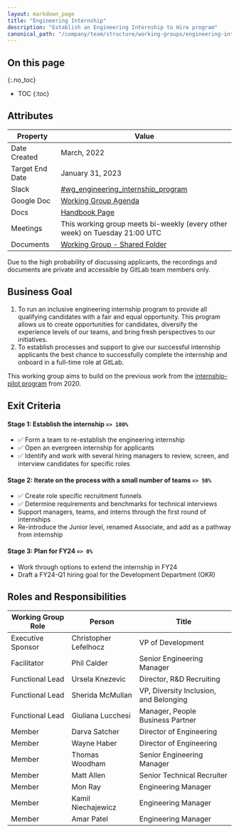 ```yaml
---
layout: markdown_page
title: "Engineering Internship"
description: "Establish an Engineering Internship to Hire program"
canonical_path: "/company/team/structure/working-groups/engineering-internship/"
---
```


## On this page
{:.no_toc}

- TOC
{:toc}

## Attributes

| Property        | Value                                                                                                           |
|-----------------|-----------------------------------------------------------------------------------------------------------------|
| Date Created    | March, 2022                                                                                                     |
| Target End Date | January 31, 2023                                                                                               |
| Slack           | [#wg_engineering_internship_program](https://gitlab.slack.com/archives/C03GW8WMVA9)                             |
| Google Doc      | [Working Group Agenda](https://docs.google.com/document/d/1hcuE6I6rvdISFk_zzYYdxFdJM4ONhRrGY499ydDUiWc/edit#)   |
| Docs            | [Handbook Page](https://about.gitlab.com/handbook/engineering/internships/)                                     |
| Meetings        | This working group meets bi-weekly (every other week) on Tuesday 21:00 UTC                                      |
| Documents       | [Working Group - Shared Folder](https://drive.google.com/drive/folders/1KUNilJ_WPwklFO1N5_oKiMmoCAlxtqRV)       |

Due to the high probability of discussing applicants, the recordings and documents are private and accessible by GitLab team members only.

## Business Goal

1. To run an inclusive engineering internship program to provide all qualifying candidates with a fair and equal opportunity. This program allows us to create opportunities for candidates, diversify the experience levels of our teams, and bring fresh perspectives to our initiatives.
2. To establish processes and support to give our successful internship applicants the best chance to successfully complete the internship and onboard in a full-time role at GitLab.

This working group aims to build on the previous work from the [internship-pilot program](../internship-pilot) from 2020.

## Exit Criteria

#### Stage 1: Establish the internship `=> 100%`

- ✅ Form a team to re-establish the engineering internship
- ✅ Open an evergreen internship for applicants
- ✅ Identify and work with several hiring managers to review, screen, and interview candidates for specific roles 

#### Stage 2: Iterate on the process with a small number of teams  `=> 50%`

- ✅ Create role specific recruitment funnels
- ✅ Determine requirements and benchmarks for technical interviews
- Support managers, teams, and interns through the first round of internships 
- Re-introduce the Junior level, renamed Associate, and add as a pathway from internship

#### Stage 3: Plan for FY24 `=> 0%`

- Work through options to extend the internship in FY24
- Draft a FY24-Q1 hiring goal for the Development Department (OKR)

## Roles and Responsibilities

| Working Group Role | Person               | Title                                 |
|--------------------|----------------------|---------------------------------------|
| Executive Sponsor  | Christopher Lefelhocz | VP of Development                    |
| Facilitator        | Phil Calder          | Senior Engineering Manager            |
| Functional Lead    | Ursela Knezevic      | Director, R&D Recruiting              |
| Functional Lead    | Sherida McMullan     | VP, Diversity Inclusion, and Belonging |
| Functional Lead    | Giuliana Lucchesi    | Manager, People Business Partner      |
| Member             | Darva Satcher        | Director of Engineering               |
| Member             | Wayne Haber          | Director of Engineering               |
| Member             | Thomas Woodham       | Senior Engineering Manager            |
| Member             | Matt Allen           | Senior Technical Recruiter            |
| Member             | Mon Ray              | Engineering Manager                   |
| Member             | Kamil Niechajewicz   | Engineering Manager                   |
| Member             | Amar Patel           | Engineering Manager                   |

